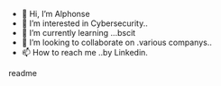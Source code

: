 - 👋 Hi, I’m Alphonse
- 👀 I’m interested in Cybersecurity..
- 🌱 I’m currently learning ...bscit
- 💞️ I’m looking to collaborate on .various companys..
- 📫 How to reach me ..by Linkedin.

<!---
v8cizzor/v8cizzor is a ✨ special ✨ repository because its `README.md` (this file) appears on your GitHub profile.
You can click the Preview link to take a look at your changes.
--->readme
